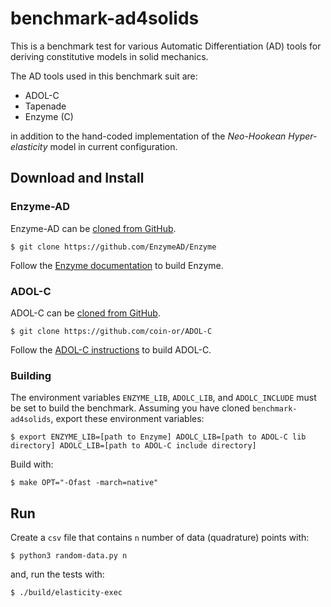 # benchmark-ad4solids

This is a benchmark test for various Automatic Differentiation (AD) tools for deriving constitutive models in solid mechanics.

The AD tools used in this benchmark suit are:

*   ADOL-C
*   Tapenade
*   Enzyme (C)

in addition to the hand-coded implementation of the *Neo-Hookean Hyper-elasticity* model in current configuration.

## Download and Install

### Enzyme-AD

Enzyme-AD can be [cloned from GitHub](https://github.com/EnzymeAD/Enzyme).

```console
$ git clone https://github.com/EnzymeAD/Enzyme
```

Follow the [Enzyme documentation](https://enzyme.mit.edu/Installation/) to build Enzyme.

### ADOL-C

ADOL-C can be [cloned from GitHub](https://github.com/coin-or/ADOL-C).

```console
$ git clone https://github.com/coin-or/ADOL-C
```

Follow the [ADOL-C instructions](https://github.com/coin-or/ADOL-C/blob/master/README) to build ADOL-C.

### Building

The environment variables `ENZYME_LIB`, `ADOLC_LIB`, and `ADOLC_INCLUDE` must be set to build the benchmark.
Assuming you have cloned `benchmark-ad4solids`, export these environment variables:

```console
$ export ENZYME_LIB=[path to Enzyme] ADOLC_LIB=[path to ADOL-C lib directory] ADOLC_LIB=[path to ADOL-C include directory]
```

Build with:
```console
$ make OPT="-Ofast -march=native"
```

## Run

Create a `csv` file that contains `n` number of data (quadrature) points with:

```console
$ python3 random-data.py n
```

and, run the tests with:
```console
$ ./build/elasticity-exec
```